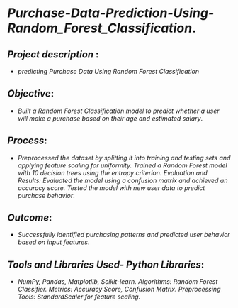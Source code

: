 # *Purchase-Data-Prediction-Using-Random_Forest_Classification*.
## *Project description* : 
- *predicting Purchase Data Using Random Forest Classification*
  
## *Objective*:
- *Built a Random Forest Classification model to predict whether a user will make a purchase based on their age and estimated salary*.

## *Process*:
- *Preprocessed the dataset by splitting it into training and testing sets and applying feature scaling for uniformity. Trained a Random Forest model with 10 decision trees using the entropy criterion. Evaluation and Results: Evaluated the model using a confusion matrix and achieved an accuracy score. Tested the model with new user data to predict purchase behavior*.

## *Outcome*:
- *Successfully identified purchasing patterns and predicted user behavior based on input features*.

## *Tools and Libraries Used- Python Libraries*:
- *NumPy, Pandas, Matplotlib, Scikit-learn. Algorithms: Random Forest Classifier. Metrics: Accuracy Score, Confusion Matrix. Preprocessing Tools: StandardScaler for feature scaling*. 
